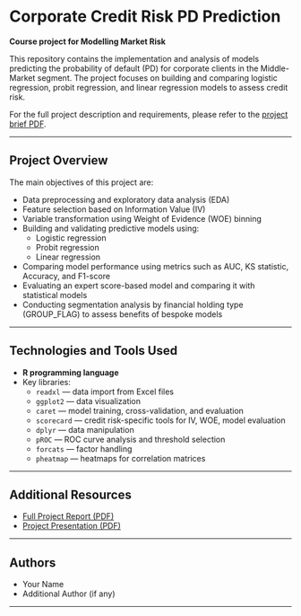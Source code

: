 # Corporate Credit Risk PD Prediction

**Course project for Modelling Market Risk**

This repository contains the implementation and analysis of models predicting the probability of default (PD) for corporate clients in the Middle-Market segment. The project focuses on building and comparing logistic regression, probit regression, and linear regression models to assess credit risk.

For the full project description and requirements, please refer to the [project brief PDF](./credit-risk_project.pdf).

---

## Project Overview

The main objectives of this project are:
- Data preprocessing and exploratory data analysis (EDA)
- Feature selection based on Information Value (IV)
- Variable transformation using Weight of Evidence (WOE) binning
- Building and validating predictive models using:
  - Logistic regression
  - Probit regression
  - Linear regression
- Comparing model performance using metrics such as AUC, KS statistic, Accuracy, and F1-score
- Evaluating an expert score-based model and comparing it with statistical models
- Conducting segmentation analysis by financial holding type (GROUP_FLAG) to assess benefits of bespoke models

---

## Technologies and Tools Used

- **R programming language**
- Key libraries:
  - `readxl` — data import from Excel files
  - `ggplot2` — data visualization
  - `caret` — model training, cross-validation, and evaluation
  - `scorecard` — credit risk-specific tools for IV, WOE, model evaluation
  - `dplyr` — data manipulation
  - `pROC` — ROC curve analysis and threshold selection
  - `forcats` — factor handling
  - `pheatmap` — heatmaps for correlation matrices

---

## Additional Resources

- [Full Project Report (PDF)](./full_project_report.pdf)  
- [Project Presentation (PDF)](./project_presentation.pdf)

---

## Authors

- Your Name  
- Additional Author (if any)

---
